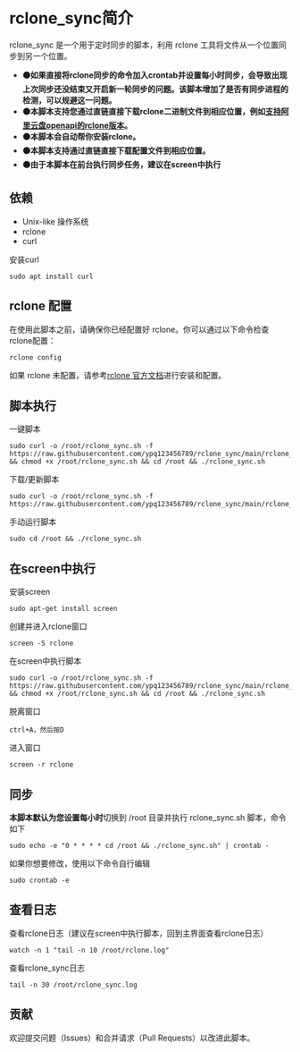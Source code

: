 # rclone_sync简介

rclone_sync 是一个用于定时同步的脚本，利用 rclone 工具将文件从一个位置同步到另一个位置。

- **⚫如果直接将rclone同步的命令加入crontab并设置每小时同步，会导致出现上次同步还没结束又开启新一轮同步的问题。该脚本增加了是否有同步进程的检测，可以规避这一问题。**
- **⚫本脚本支持您通过直链直接下载rclone二进制文件到相应位置，例如[支持阿里云盘openapi的rclone版本](https://github.com/pongfcnkl/rclone)。**
- **⚫本脚本会自动帮你安装rclone。**
- **⚫本脚本支持通过直链直接下载配置文件到相应位置。**
- **⚫由于本脚本在前台执行同步任务，建议在screen中执行**

## 依赖
- Unix-like 操作系统
- rclone
- curl
  
安装curl
```
sudo apt install curl
```


## rclone 配置
在使用此脚本之前，请确保你已经配置好 rclone。你可以通过以下命令检查 rclone配置：  
```
rclone config
```  
如果 rclone 未配置，请参考[rclone 官方文档](https://rclone.org/docs/)进行安装和配置。  

## 脚本执行
一键脚本
```
sudo curl -o /root/rclone_sync.sh -f https://raw.githubusercontent.com/ypq123456789/rclone_sync/main/rclone_sync.sh && chmod +x /root/rclone_sync.sh && cd /root && ./rclone_sync.sh
```
下载/更新脚本
```
sudo curl -o /root/rclone_sync.sh -f https://raw.githubusercontent.com/ypq123456789/rclone_sync/main/rclone_sync.sh
```
手动运行脚本
```
sudo cd /root && ./rclone_sync.sh
```
## 在screen中执行
安装screen
```
sudo apt-get install screen
```
创建并进入rclone窗口
```
screen -S rclone
```
在screen中执行脚本
```
sudo curl -o /root/rclone_sync.sh -f https://raw.githubusercontent.com/ypq123456789/rclone_sync/main/rclone_sync.sh && chmod +x /root/rclone_sync.sh && cd /root && ./rclone_sync.sh
```
脱离窗口
```
ctrl+A，然后按D
```
进入窗口
```
screen -r rclone
```
## 同步
**本脚本默认为您设置每小时**切换到 /root 目录并执行 rclone_sync.sh 脚本，命令如下
```
sudo echo -e "0 * * * * cd /root && ./rclone_sync.sh" | crontab -
```
如果你想要修改，使用以下命令自行编辑
```
sudo crontab -e
```
## 查看日志
查看rclone日志（建议在screen中执行脚本，回到主界面查看rclone日志）
```
watch -n 1 "tail -n 10 /root/rclone.log"
```

查看rclone_sync日志
```
tail -n 30 /root/rclone_sync.log
```

## 贡献
欢迎提交问题（Issues）和合并请求（Pull Requests）以改进此脚本。
